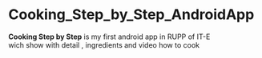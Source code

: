 # Cooking_Step_by_Step_AndroidApp
**Cooking Step by Step**  is my first android app in RUPP of IT-E </br > wich show with detail , ingredients and video how to cook

